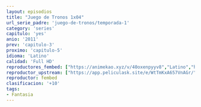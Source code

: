 ```yaml
---
layout: episodios
title: "Juego de Tronos 1x04"
url_serie_padre: 'juego-de-tronos/temporada-1'
category: 'series'
capitulo: 'yes'
anio: '2011'
prev: 'capitulo-3'
proximo: 'capitulo-5'
idioma: 'Latino'
calidad: 'Full HD'
reproductores_fembed: ["https://animekao.xyz/v/40oxenpyyv8","Latino","https://feurl.com/v/nplpeh2r0elld88","Latino","https://jplayer.club/v/721g7hgyr6g6gmm/","Latino"]
reproductor_upstream: ["https://app.peliculask.site/e/WtTmKxA657VnAGr/","Latino"]
reproductor: fembed
clasificacion: '+10'
tags:
- Fantasia
---
```












